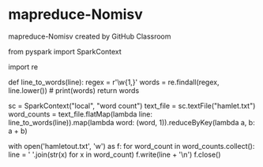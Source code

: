 # mapreduce-Nomisv
mapreduce-Nomisv created by GitHub Classroom

from pyspark import SparkContext

import re

def line_to_words(line):
	regex = r'\w{1,}'
	words = re.findall(regex, line.lower())
	# print(words)
	return words

sc = SparkContext("local", "word count")
text_file = sc.textFile("hamlet.txt")
word_counts = text_file.flatMap(lambda line: line_to_words(line)).map(lambda word: (word, 1)).reduceByKey(lambda a, b: a + b)


with open('hamletout.txt', 'w') as f:
	for word_count in word_counts.collect():
		line = ' '.join(str(x) for x in word_count)
		f.write(line + '\n')
f.close()


